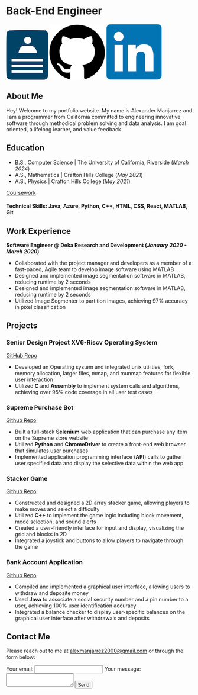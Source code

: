 # Back-End Engineer
[![resm](assets/img/resm.png)](https://docs.google.com/document/d/17Uba_uxj0fzT314dGlBxXnhw6kv3OsvqitN8xb3go4U/edit?usp=sharing)     [![img](assets/img/25231.png)](https://github.com/Alexanderman07)     [![linkin](assets/img/linkin.png)](https://www.linkedin.com/in/alexander-manjarrez-70107016a/)

## About Me
Hey! Welcome to my portfolio website. My name is Alexander Manjarrez and I am a programmer from California committed to engineering innovative software through methodical problem solving and data analysis. I am goal oriented, a lifelong learner, and value feedback.

## Education
- B.S., Computer Science | The University of California, Riverside (_March 2024_)
- A.S., Mathematics | Crafton Hills College (_May 2021_)
- A.S., Physics | Crafton Hills College (_May 2021_)

[Coursework](https://docs.google.com/document/d/1z1S8Ks2tUTecOT9Qe0TK4QG4AjiVHeVuXzSyQ1DPcuc/edit?usp=sharing)

#### Technical Skills: Java, Azure, Python, C++, HTML, CSS, React, MATLAB, Git

## Work Experience
**Software Engineer @ Deka Research and Development (_January 2020 - March 2020_)**
- Collaborated with the project manager and developers as a member of a fast-paced, Agile team to develop image software using MATLAB
- Designed and implemented image segmentation software in MATLAB, reducing runtime by 2 seconds
- Designed and implemented image segmentation software in MATLAB, reducing runtime by 2 seconds
- Utilized Image Segmenter to partition images, achieving 97% accuracy in pixel classification

## Projects
### Senior Design Project XV6-Riscv Operating System
[GitHub Repo](https://github.com/Alexanderman07/Senior-Design-Project-xv6-riscv)

- Developed an Operating system and integrated unix utilities, fork, memory allocation, larger files, mmap, and munmap features for flexible user interaction
- Utilized **C** and **Assembly** to implement system calls and algorithms, achieving over 95% code coverage in all user test cases

### Supreme Purchase Bot
[Github Repo](https://github.com/Alexanderman07/Purchasing-Bot)

- Built a full-stack **Selenium** web application that can purchase any item on the Supreme store website
- Utilized **Python** and **ChromeDriver** to create a front-end web browser that simulates user purchases
- Implemented application programming interface (**API**) calls to gather user specified data and display the selective data within the web app

### Stacker Game
[Github Repo](https://github.com/Alexanderman07/Stacker-Game)

- Constructed and designed a 2D array stacker game, allowing players to make moves and select a difficulty
- Utilized **C++** to implement the game logic including block movement, mode selection, and sound alerts
- Created a user-friendly interface for input and display, visualizing the grid and blocks in 2D
- Integrated a joystick and buttons to allow players to navigate through the game

### Bank Account Application
[Github Repo](https://github.com/Alexanderman07/Bank-Account)

- Compiled and implemented a graphical user interface, allowing users to withdraw and deposite money
- Used **Java** to associate a social security number and a pin number to a user, achieving 100% user identification accuracy
- Integrated a balance checker to display user-specific balances on the graphical user interface after withdrawals and deposits

## Contact Me
Please reach out to me at alexmanjarrez2000@gmail.com or through the form below:
<form
  action="https://formspree.io/f/mblrbdvv"
  method="POST"
>
  <label>
    Your email:
    <input type="email" name="email">
  </label>
  <label>
    Your message:
    <textarea name="message"></textarea>
  </label>
  <!-- your other form fields go here -->
  <button type="submit">Send</button>
</form>
